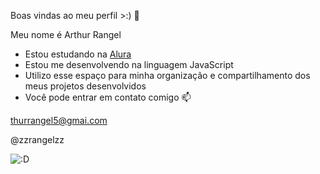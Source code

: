 Boas vindas ao meu perfil >:) 💙

Meu nome é Arthur Rangel

- Estou estudando na [Alura](https://www.alura.com.br)
- Estou me desenvolvendo na linguagem JavaScript
- Utilizo esse espaço para minha organização e compartilhamento dos meus projetos desenvolvidos
- Você pode entrar em contato comigo 📫

thurrangel5@gmai.com

@zzrangelzz

![:D](https://tenor.com/pt-BR/view/grant-yapping-lucky-star-speech-bubble-gif-5332780545471097334)
